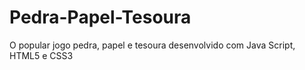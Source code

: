 # Pedra-Papel-Tesoura
O popular jogo pedra, papel e tesoura desenvolvido com Java Script, HTML5 e CSS3
